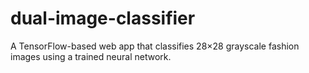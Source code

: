# dual-image-classifier
A TensorFlow-based web app that classifies 28×28 grayscale fashion images using a trained neural network.
